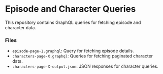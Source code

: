 # Episode and Character Queries

This repository contains GraphQL queries for fetching episode and character data.

### Files
- `episode-page-1.graphql`: Query for fetching episode details.
- `characters-page-X.graphql`: Queries for fetching paginated character data.
- `characters-page-X-output.json`: JSON responses for character queries.
